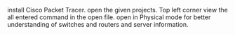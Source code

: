 install Cisco Packet Tracer.
open the given projects.
Top left corner view the all entered command in the open file. 
open in Physical mode for better understanding of switches and routers and server information.
